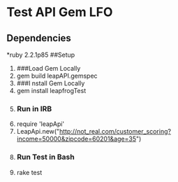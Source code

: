 # Test API Gem LFO
## Dependencies
*ruby 2.2.1p85
##Setup
1. ###Load Gem Locally
  1. gem build leapAPI.gemspec
2. ###I nstall Gem Locally
  1. gem install leapfrogTest
3. ### Run in IRB
  1. require 'leapApi'
  2. LeapApi.new("http://not_real.com/customer_scoring?income=50000&zipcode=60201&age=35")
4. ### Run Test in Bash 
  1. rake test
